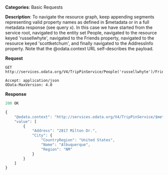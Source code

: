 **Categories**: Basic Requests

**Description**: To navigate the resource graph, keep appending segments representing valid property names as defined in $metadata or in a full metadata response (see query x). In this case we have started from the service root, navigated to the entity set People, navigated to the resource keyed 'russellwhyte', navigated to the Friends property, navigated to the resource keyed 'scottketchum', and finally navigated to the AddressInfo property. Note that the @odata.context URL self-describes the payload.

**Request**

```
GET http://services.odata.org/V4/TripPinService/People('russellwhyte')/Friends('scottketchum')/AddressInfo

Accept: application/json
OData-MaxVersion: 4.0

```

**Response**

```js
200 OK

{
    "@odata.context": "http://services.odata.org/V4/TripPinService/$metadata#People('russellwhyte')/Friends('scottketchum')/AddressInfo",
    "value": [
        {
            "Address": "2817 Milton Dr.",
            "City": {
                "CountryRegion": "United States",
                "Name": "Albuquerque",
                "Region": "NM"
            }
        }
    ]
}
```